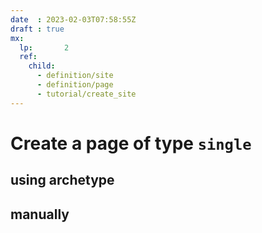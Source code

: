 ```yaml
---
date  : 2023-02-03T07:58:55Z
draft : true
mx:  
  lp:       2
  ref:  
    child:
      - definition/site
      - definition/page
      - tutorial/create_site
---
```



# Create a page of type  `single`
## using archetype
## manually
